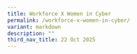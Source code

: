 ```yaml
---
title: Workforce X Women in Cyber
permalink: /workforce-x-women-in-cyber/
variant: markdown
description: ""
third_nav_title: 22 Oct 2025
---
```

